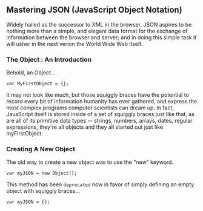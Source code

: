 ## Mastering JSON (JavaScript Object Notation)
Widely hailed as the successor to XML in the browser, JSON aspires to be nothing more than a simple, and elegant data format for the exchange of information between the browser and server; and in doing this simple task it will usher in the next verion the World Wide Web itself.

### The Object : An Introduction
Behold, an Object...

	var MyFirstObject = {};

It may not look like much, but those squiggly braces have the potential to record every bit of information humanity has ever gathered, and express the most complex programs computer scientists can dream up. In fact, JavaScript itself is stored inside of a set of squiggly braces just like that, as are all of its primitive data types -- strings, numbers, arrays, dates, regular expressions, they're all objects and they all started out just like myFirstObject.

### Creating A New Object
The old way to create a new object was to use the "new" keyword.

	var myJSON = new Object();

This method has been `deprecated` now in favor of simply defining an empty object with squiggly braces...

	var myJSON = {};



